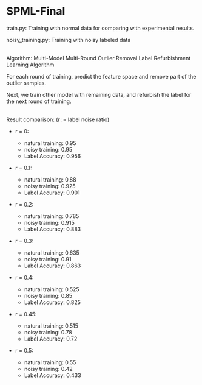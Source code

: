 # SPML-Final

train.py: Training with normal data for comparing with experimental results.

noisy_training.py: Training with noisy labeled data  <br /><br />

Algorithm: Multi-Model Multi-Round Outlier Removal Label Refurbishment Learning Algorithm

  

For each round of training, predict the feature space and remove part of the outlier samples.

Next, we train other model with remaining data, and refurbish the label for the next round of training.    <br /><br />


Result comparison: (r := label noise ratio)

* r = 0:
  * natural training: 0.95
  * noisy training: 0.95
  * Label Accuracy: 0.956

* r = 0.1:
  * natural training: 0.88
  * noisy training: 0.925
  * Label Accuracy: 0.901

* r = 0.2:
  * natural training: 0.785
  * noisy training: 0.915
  * Label Accuracy: 0.883

* r = 0.3:
  * natural training: 0.635
  * noisy training: 0.91
  * Label Accuracy: 0.863

* r = 0.4:
  * natural training: 0.525
  * noisy training: 0.85
  * Label Accuracy: 0.825

* r = 0.45:
  * natural training: 0.515
  * noisy training: 0.78
  * Label Accuracy: 0.72

* r = 0.5:
  * natural training: 0.55
  * noisy training: 0.42
  * Label Accuracy: 0.433
